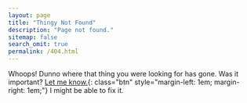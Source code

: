 ```yaml
---
layout: page
title: "Thingy Not Found"
description: "Page not found."
sitemap: false
search_omit: true
permalink: /404.html
---  
```


Whoops! Dunno where that thing you were looking for has gone. Was it important? [Let me know.][1]{: class="btn" style="margin-left: 1em; margin-right: 1em;"} I might be able to fix it.

[1]: /contact/